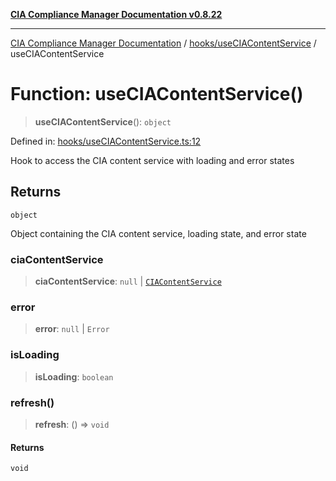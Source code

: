 [**CIA Compliance Manager Documentation v0.8.22**](../../../README.md)

***

[CIA Compliance Manager Documentation](../../../modules.md) / [hooks/useCIAContentService](../README.md) / useCIAContentService

# Function: useCIAContentService()

> **useCIAContentService**(): `object`

Defined in: [hooks/useCIAContentService.ts:12](https://github.com/Hack23/cia-compliance-manager/blob/5eebba14bef5523072dd8c486c1cd0c7c18766fc/src/hooks/useCIAContentService.ts#L12)

Hook to access the CIA content service with loading and error states

## Returns

`object`

Object containing the CIA content service, loading state, and error state

### ciaContentService

> **ciaContentService**: `null` \| [`CIAContentService`](../../../services/ciaContentService/classes/CIAContentService.md)

### error

> **error**: `null` \| `Error`

### isLoading

> **isLoading**: `boolean`

### refresh()

> **refresh**: () => `void`

#### Returns

`void`
